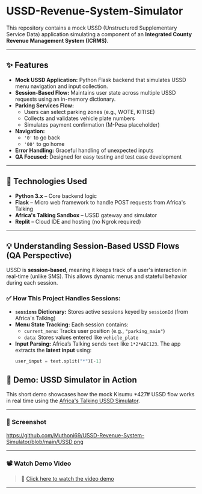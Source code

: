 # USSD-Revenue-System-Simulator

This repository contains a mock USSD (Unstructured Supplementary Service Data) application simulating a component of an **Integrated County Revenue Management System (ICRMS)**.

---

## ✨ Features

- **Mock USSD Application:** Python Flask backend that simulates USSD menu navigation and input collection.
- **Session-Based Flow:** Maintains user state across multiple USSD requests using an in-memory dictionary.
- **Parking Services Flow:**
  - Users can select parking zones (e.g., WOTE, KITISE)
  - Collects and validates vehicle plate numbers
  - Simulates payment confirmation (M-Pesa placeholder)
- **Navigation:**
  - `'0'` to go back
  - `'00'` to go home
- **Error Handling:** Graceful handling of unexpected inputs
- **QA Focused:** Designed for easy testing and test case development

---

## 🚀 Technologies Used

- **Python 3.x** – Core backend logic
- **Flask** – Micro web framework to handle POST requests from Africa's Talking
- **Africa's Talking Sandbox** – USSD gateway and simulator
- **Replit** – Cloud IDE and hosting (no Ngrok required)

---

## 💡 Understanding Session-Based USSD Flows (QA Perspective)

USSD is **session-based**, meaning it keeps track of a user's interaction in real-time (unlike SMS). This allows dynamic menus and stateful behavior during each session.

### ✅ How This Project Handles Sessions:

- **`sessions` Dictionary:** Stores active sessions keyed by `sessionId` (from Africa's Talking)
- **Menu State Tracking:** Each session contains:
  - `current_menu`: Tracks user position (e.g., `"parking_main"`)
  - `data`: Stores values entered like `vehicle_plate`
- **Input Parsing:** Africa’s Talking sends `text` like `1*2*ABC123`. The app extracts the **latest input** using:
  ```python
  user_input = text.split("*")[-1]


## 🎥 Demo: USSD Simulator in Action

This short demo showcases how the mock Kisumu *427# USSD flow works in real time using the [Africa's Talking USSD Simulator](https://account.africastalking.com). 

---

### 📸 Screenshot
https://github.com/Muthoni69/USSD-Revenue-System-Simulator/blob/main/USSD.png

---

### 📽️ Watch Demo Video

> 🔗 [Click here to watch the video demo](https://github.com/Muthoni69/USSD-Revenue-System-Simulator/blob/main/USSD.mp4)

---












